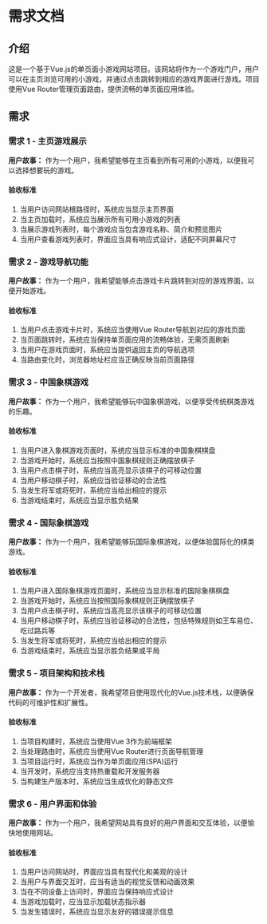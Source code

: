# 需求文档

## 介绍

这是一个基于Vue.js的单页面小游戏网站项目。该网站将作为一个游戏门户，用户可以在主页浏览可用的小游戏，并通过点击跳转到相应的游戏界面进行游戏。项目使用Vue Router管理页面路由，提供流畅的单页面应用体验。

## 需求

### 需求 1 - 主页游戏展示

**用户故事：** 作为一个用户，我希望能够在主页看到所有可用的小游戏，以便我可以选择想要玩的游戏。

#### 验收标准

1. 当用户访问网站根路径时，系统应当显示主页界面
2. 当主页加载时，系统应当展示所有可用小游戏的列表
3. 当展示游戏列表时，每个游戏应当包含游戏名称、简介和预览图片
4. 当用户查看游戏列表时，界面应当具有响应式设计，适配不同屏幕尺寸

### 需求 2 - 游戏导航功能

**用户故事：** 作为一个用户，我希望能够点击游戏卡片跳转到对应的游戏界面，以便开始游戏。

#### 验收标准

1. 当用户点击游戏卡片时，系统应当使用Vue Router导航到对应的游戏页面
2. 当页面跳转时，系统应当保持单页面应用的流畅体验，无需页面刷新
3. 当用户在游戏页面时，系统应当提供返回主页的导航选项
4. 当路由变化时，浏览器地址栏应当正确反映当前页面路径

### 需求 3 - 中国象棋游戏

**用户故事：** 作为一个用户，我希望能够玩中国象棋游戏，以便享受传统棋类游戏的乐趣。

#### 验收标准

1. 当用户进入象棋游戏页面时，系统应当显示标准的中国象棋棋盘
2. 当游戏开始时，系统应当按照中国象棋规则正确摆放棋子
3. 当用户点击棋子时，系统应当高亮显示该棋子的可移动位置
4. 当用户移动棋子时，系统应当验证移动的合法性
5. 当发生将军或将死时，系统应当给出相应的提示
6. 当游戏结束时，系统应当显示胜负结果

### 需求 4 - 国际象棋游戏

**用户故事：** 作为一个用户，我希望能够玩国际象棋游戏，以便体验国际化的棋类游戏。

#### 验收标准

1. 当用户进入国际象棋游戏页面时，系统应当显示标准的国际象棋棋盘
2. 当游戏开始时，系统应当按照国际象棋规则正确摆放棋子
3. 当用户点击棋子时，系统应当高亮显示该棋子的可移动位置
4. 当用户移动棋子时，系统应当验证移动的合法性，包括特殊规则如王车易位、吃过路兵等
5. 当发生将军或将死时，系统应当给出相应的提示
6. 当游戏结束时，系统应当显示胜负结果或平局

### 需求 5 - 项目架构和技术栈

**用户故事：** 作为一个开发者，我希望项目使用现代化的Vue.js技术栈，以便确保代码的可维护性和扩展性。

#### 验收标准

1. 当项目构建时，系统应当使用Vue 3作为前端框架
2. 当处理路由时，系统应当使用Vue Router进行页面导航管理
3. 当项目运行时，系统应当作为单页面应用(SPA)运行
4. 当开发时，系统应当支持热重载和开发服务器
5. 当构建生产版本时，系统应当生成优化的静态文件

### 需求 6 - 用户界面和体验

**用户故事：** 作为一个用户，我希望网站具有良好的用户界面和交互体验，以便愉快地使用网站。

#### 验收标准

1. 当用户访问网站时，界面应当具有现代化和美观的设计
2. 当用户与界面交互时，应当有适当的视觉反馈和动画效果
3. 当在不同设备上访问时，界面应当保持响应式设计
4. 当游戏加载时，应当显示加载状态指示器
5. 当发生错误时，系统应当显示友好的错误提示信息